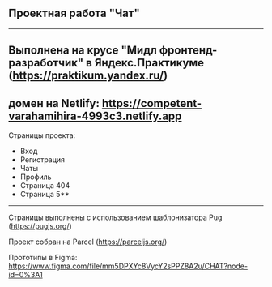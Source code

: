 ## Проектная работа "Чат" 
------

Выполнена на крусе "Мидл фронтенд-разработчик" в Яндекс.Практикуме (https://praktikum.yandex.ru/)
------

домен на Netlify: https://competent-varahamihira-4993c3.netlify.app
------

Страницы проекта:
* Вход
* Регистрация
* Чаты
* Профиль
* Страница 404
* Страница 5**
------

Страницы выполнены с использованием шаблонизатора Pug (https://pugjs.org/)

Проект собран на Parcel (https://parceljs.org/)

Прототипы в Figma: https://www.figma.com/file/mm5DPXYc8VycY2sPPZ8A2u/CHAT?node-id=0%3A1